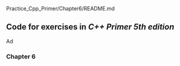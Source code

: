 Practice_Cpp_Primer/Chapter6/README.md

## Code for exercises in *C++ Primer 5th edition*

Ad

### Chapter 6
